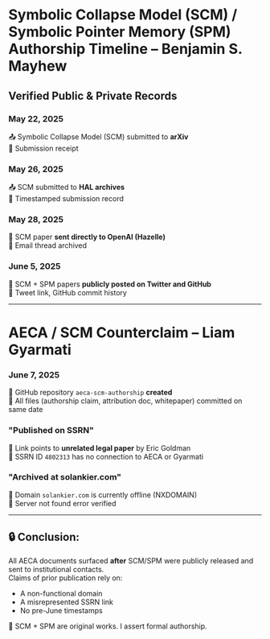 # Symbolic Collapse Model (SCM) / Symbolic Pointer Memory (SPM) Authorship Timeline – Benjamin S. Mayhew

## Verified Public & Private Records

### May 22, 2025  
📤 Symbolic Collapse Model (SCM) submitted to **arXiv**  
🧾 Submission receipt

### May 26, 2025  
📤 SCM submitted to **HAL archives**  
🧾 Timestamped submission record

### May 28, 2025  
📩 SCM paper **sent directly to OpenAI (Hazelle)**  
🧾 Email thread archived

### June 5, 2025  
📢 SCM + SPM papers **publicly posted on Twitter and GitHub**  
🧾 Tweet link, GitHub commit history

---

# AECA / SCM Counterclaim – Liam Gyarmati

### June 7, 2025  
📁 GitHub repository `aeca-scm-authorship` **created**  
🧾 All files (authorship claim, attribution doc, whitepaper) committed on same date

### "Published on SSRN"  
🛑 Link points to **unrelated legal paper** by Eric Goldman  
🧾 SSRN ID `4802313` has no connection to AECA or Gyarmati

### "Archived at solankier.com"  
🛑 Domain `solankier.com` is currently offline (NXDOMAIN)  
🧾 Server not found error verified

---

## 🔒 Conclusion:

All AECA documents surfaced **after** SCM/SPM were publicly released and sent to institutional contacts.  
Claims of prior publication rely on:
- A non-functional domain
- A misrepresented SSRN link
- No pre-June timestamps

📌 SCM + SPM are original works. I assert formal authorship.